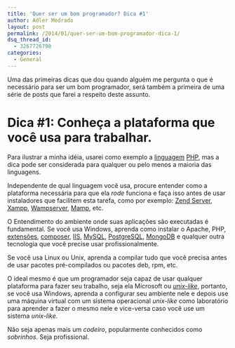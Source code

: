 ```yaml
---
title: 'Quer ser um bom programador? Dica #1'
author: Adler Medrado
layout: post
permalink: /2014/01/quer-ser-um-bom-programador-dica-1/
dsq_thread_id:
  - 3267726798
categories:
  - General
---
```

Uma das primeiras dicas que dou quando alguém me pergunta o que é necessário
para ser um bom programador, será também a primeira de uma série de posts que
farei a respeito deste assunto.

# Dica #1: Conheça a plataforma que você usa para trabalhar.

Para ilustrar a minha idéia, usarei como exemplo a [linguagem][1] [PHP][2],
mas a dica pode ser considerada para qualquer ou pelo menos a maioria das linguagens.

Independente de qual linguagem você usa, procure entender como a plataforma
necessária para que ela *rode* funciona e faça isso antes de usar instaladores
que facilitem esta tarefa, como por exemplo: [Zend Server][3], [Xampp][4],
[Wampserver][5], [Mamp][6], etc.

O Entendimento do ambiente onde suas aplicações são executadas é fundamental.
Se você usa Windows, aprenda como instalar o Apache, PHP, [extensões][7],
[composer][8], [IIS][9], [MySQL][10], [PostgreSQL][11], [MongoDB][12] e
qualquer outra tecnologia que você precise usar profissionalmente.

Se você usa Linux ou Unix, aprenda a compilar tudo que você precisa antes de
usar pacotes pré-compilados ou pacotes deb, rpm, etc.

O ideal mesmo é que um programador seja capaz de usar qualquer plataforma para
fazer seu trabalho, seja ela Microsoft ou [*unix-like*][13], portanto, se você
usa Windows, aprenda a configurar seu ambiente nele e depois use uma máquina
virtual com um sistema operacional *unix-like* como laboratório para aprender a
fazer o mesmo nele e vice-versa caso você use um sistema *unix-like*.

Não seja apenas mais um *codeiro*, popularmente conhecidos como *sobrinhos*.
Seja profissional.

[1]: http://pt.wikipedia.org/wiki/Linguagem_de_programa%C3%A7%C3%A3o
[2]: http://www.php.net
[3]: http://www.zend.com/en/products/server/
[4]: http://www.apachefriends.org/en/xampp.html
[5]: http://www.wampserver.com/
[6]: http://www.mamp.info/en/index.html
[7]: http://pecl.php.net
[8]: http://getcomposer.org
[9]: http://www.iis.net/
[10]: http://dev.mysql.com
[11]: http://www.postgresql.org/
[12]: http://www.mongodb.org/
[13]: http://en.wikipedia.org/wiki/Unix-like
